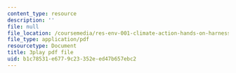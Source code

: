```yaml
---
content_type: resource
description: ''
file: null
file_location: /coursemedia/res-env-001-climate-action-hands-on-harnessing-science-with-communities-to-cut-carbon-january-iap-2017/b1c78531e6779c23352eed47b657ebc2_uq3aNIM-IU.pdf
file_type: application/pdf
resourcetype: Document
title: 3play pdf file
uid: b1c78531-e677-9c23-352e-ed47b657ebc2
---
```

